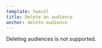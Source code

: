 ```yaml
---
template: twocol
title: Delete an audience
anchor: delete-audience
---
```

Deleting audiences is not supported.
